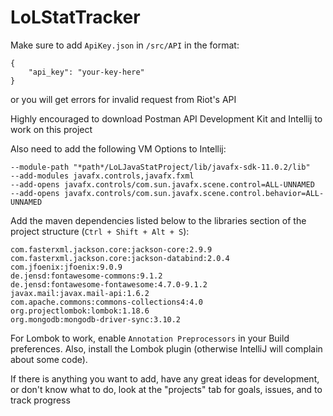 # LoLStatTracker

Make sure to add `ApiKey.json` in `/src/API` in the format:<br>
```
{
    "api_key": "your-key-here"
}
```
or you will get errors for invalid request from Riot's API<br>

Highly encouraged to download Postman API Development Kit and Intellij to work on this project

Also need to add the following VM Options to Intellij:<br>
```
--module-path "*path*/LoLJavaStatProject/lib/javafx-sdk-11.0.2/lib" 
--add-modules javafx.controls,javafx.fxml 
--add-opens javafx.controls/com.sun.javafx.scene.control=ALL-UNNAMED
--add-opens javafx.controls/com.sun.javafx.scene.control.behavior=ALL-UNNAMED
```

Add the maven dependencies listed below to the libraries section of the project structure (`Ctrl + Shift + Alt + S`):<br>
```
com.fasterxml.jackson.core:jackson-core:2.9.9
com.fasterxml.jackson.core:jackson-databind:2.0.4
com.jfoenix:jfoenix:9.0.9
de.jensd:fontawesome-commons:9.1.2
de.jensd:fontawesome-fontawesome:4.7.0-9.1.2
javax.mail:javax.mail-api:1.6.2
com.apache.commons:commons-collections4:4.0
org.projectlombok:lombok:1.18.6
org.mongodb:mongodb-driver-sync:3.10.2
```

For Lombok to work, enable `Annotation Preprocessors` in your Build preferences. Also, install the Lombok plugin (otherwise IntelliJ will complain about some code).

If there is anything you want to add, have any great ideas for development, or don't know what to do,
look at the "projects" tab for goals, issues, and to track progress
